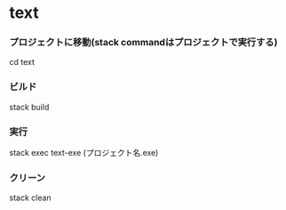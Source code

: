 # text

### プロジェクトに移動(stack commandはプロジェクトで実行する)
cd text

### ビルド
stack build

### 実行
stack exec text-exe
(プロジェクト名.exe)

### クリーン
stack clean

